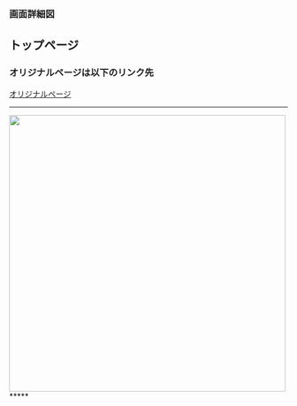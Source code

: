 ### 画面詳細図
## トップページ
### オリジナルページは以下のリンク先
[オリジナルページ](https://www.figma.com/file/aUIBKwBN1BN1f6srbwgCz3/%E4%B8%AD%E6%9D%91%E5%8B%87%E8%BC%9D-s-team-library?node-id=312%3A2)
*****
<img src="../img/toppage(2).png" width="500">
*****

